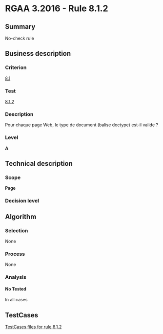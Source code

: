 # RGAA 3.2016 - Rule 8.1.2

## Summary
No-check rule


## Business description

### Criterion
[8.1](http://references.modernisation.gouv.fr/rgaa-accessibilite/criteres.html#crit-8-1)

### Test
[8.1.2](http://references.modernisation.gouv.fr/rgaa-accessibilite/criteres.html#test-8-1-2)

### Description
Pour chaque page Web, le type de document (balise doctype) est-il valide ?

### Level
**A**


## Technical description

### Scope
**Page**

### Decision level


## Algorithm

### Selection
None

### Process
None

### Analysis

#### No Tested
In all cases


##  TestCases

[TestCases files for rule 8.1.2](https://github.com/Asqatasun/Asqatasun/tree/RGAA_3.2016/rules/rules-rgaa3.2016/src/test/resources/testcases/rgaa32016/Rgaa32016Rule080102/)


